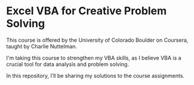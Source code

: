 # Excel VBA for Creative Problem Solving

This course is offered by the University of Colorado Boulder on Coursera, taught by Charlie Nuttelman. 

I'm taking this course to strengthen my VBA skills, as I believe VBA is a crucial tool for data analysis and problem solving.

In this repository, I’ll be sharing my solutions to the course assignments.
